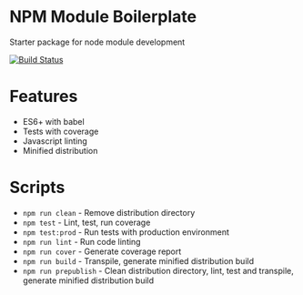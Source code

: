 # NPM Module Boilerplate

Starter package for node module development

[![Build Status](https://travis-ci.org/jamesgfc/jw-node-package-starter.svg?branch=master)](https://travis-ci.org/jamesgfc/jw-node-package-starter)

# Features

* ES6+ with babel
* Tests with coverage
* Javascript linting
* Minified distribution

# Scripts
- `npm run clean` - Remove distribution directory
- `npm test` - Lint, test, run coverage
- `npm test:prod` - Run tests with production environment
- `npm run lint` - Run code linting
- `npm run cover` - Generate coverage report
- `npm run build` - Transpile, generate minified distribution build
- `npm run prepublish` - Clean distribution directory, lint, test and transpile, generate minified distribution build

